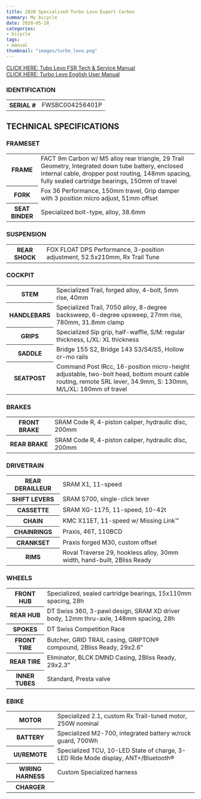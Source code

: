 ```yaml
---
title: 2020 Specialized Turbo Levo Expert Carbon
summary: My bicycle
date: 2020-05-28
categories:
- bicycle
tags:
- manual
thumbnail: "images/turbo_levo.png"
---
```


[CLICK HERE: Tubo Levo FSR Tech & Service Manual](https://mikejobrienmedia.s3-us-west-1.amazonaws.com/MY19TurboLevoFSR_Tech_Service_Workbook_Retailer.pdf)
<br>
[CLICK HERE: Turbo Levo English User Manual](https://mikejobrienmedia.s3-us-west-1.amazonaws.com/turbo_levo_user_manual_0000108696.pdf)
<br>

<h3>IDENTIFICATION</h3>
<table>
  <tr>
    <th>SERIAL #</th>
    <td>FWSBC004256401P</td>
  </tr>
</table>

<h2>TECHNICAL SPECIFICATIONS</H2>

<h3>FRAMESET</h3>
<table>
  <tr>
    <th>FRAME</th>
    <td>FACT 9m Carbon w/ M5 alloy rear triangle, 29 Trail Geometry, Integrated down tube battery, enclosed internal cable, dropper post routing, 148mm spacing, fully sealed cartridge bearings, 150mm of travel</td>
  </tr>
  <tr>
    <th>FORK</th>  
    <td>Fox 36 Performance, 150mm travel, Grip damper with 3 position micro adjust, 51mm offset</td>      
  </tr>  
  <tr>
    <th>SEAT BINDER</th>
    <td>Specialized bolt-type, alloy, 38.6mm</td>
  </tr>
</table>

<h3>SUSPENSION</h3>
<table>
  <tr>
    <th>REAR SHOCK</th>
    <td>FOX FLOAT DPS Performance, 3-position adjustment, 52.5x210mm, Rx Trail Tune</td>
  </tr>
</table>

<h3>COCKPIT</h3>
<table>
  <tr>
    <th>STEM</th>
    <td>Specialized Trail, forged alloy, 4-bolt, 5mm rise, 40mm</td>
  </tr>
  <tr>
    <th>HANDLEBARS</th>  
    <td>Specialized Trail, 7050 alloy, 8-degree backsweep, 6-degree upsweep, 27mm rise, 780mm, 31.8mm clamp</td>      
  </tr>  
  <tr>
    <th>GRIPS</th>
    <td>Specialized Sip grip, half-waffle, S/M: regular thickness, L/XL: XL thickness</td>
  </tr>
  <tr>
    <th>SADDLE</th>
    <td>Bridge 155 S2, Bridge 143 S3/S4/S5, Hollow cr-mo rails</td>
  </tr>
  <tr>
    <th>SEATPOST</th>
    <td>Command Post IRcc, 16-position micro-height adjustable, two-bolt head, bottom mount cable routing, remote SRL lever, 34.9mm, S: 130mm, M/L/XL: 160mm of travel</td>
  </tr>
</table>

<h3>BRAKES</h3>
<table>
  <tr>
    <th>FRONT BRAKE</th>
    <td>SRAM Code R, 4-piston caliper, hydraulic disc, 200mm</td>
  </tr>
  <tr>
    <th>REAR BRAKE</th>  
    <td>SRAM Code R, 4-piston caliper, hydraulic disc, 200mm</td>      
  </tr>  
</table>

<h3>DRIVETRAIN</h3>
<table>
  <tr>
    <th>REAR DERAILLEUR</th>
    <td>SRAM X1, 11-speed</td>
  </tr>
  <tr>
    <th>SHIFT LEVERS</th>  
    <td>SRAM S700, single-click lever</td>      
  </tr>  
  <tr>
    <th>CASSETTE</th>
    <td>SRAM XG-1175, 11-speed, 10-42t</td>
  </tr>
  <tr>
    <th>CHAIN</th>
    <td>KMC X11ET, 11-speed w/ Missing Link™</td>
  </tr>
  <tr>
    <th>CHAINRINGS</th>  
    <td>Praxis, 46T, 110BCD</td>      
  </tr>  
  <tr>
    <th>CRANKSET</th>
    <td>Praxis forged M30, custom offset</td>
  </tr>
  <tr>
    <th>RIMS</th>  
    <td>Roval Traverse 29, hookless alloy, 30mm width, hand-built, 2Bliss Ready</td>      
  </tr>
</table>

<h3>WHEELS</h3>
<table>
  <tr>
    <th>FRONT HUB</th>
    <td>Specialized, sealed cartridge bearings, 15x110mm spacing, 28h</td>
  </tr>
  <tr>
    <th>REAR HUB</th>  
    <td>DT Swiss 360, 3-pawl design, SRAM XD driver body, 12mm thru-axle, 148mm spacing, 28h</td>      
  </tr>  
  <tr>
    <th>SPOKES</th>
    <td>DT Swiss Competition Race</td>
  </tr>
  <tr>
    <th>FRONT TIRE</th>
    <td>Butcher, GRID TRAIL casing, GRIPTON® compound, 2Bliss Ready, 29x2.6"</td>
  </tr>
  <tr>
    <th>REAR TIRE</th>  
    <td>Eliminator, BLCK DMND Casing, 2Bliss Ready, 29x2.3"</td>      
  </tr>  
  <tr>
    <th>INNER TUBES</th>
    <td>Standard, Presta valve</td>
  </tr>
</table>

<h3>EBIKE</h3>
<table>
  <tr>
    <th>MOTOR</th>
    <td>Specialized 2.1, custom Rx Trail-tuned motor, 250W nominal</td>
  </tr>
  <tr>
    <th>BATTERY</th>  
    <td>Specialized M2-700, integrated battery w/rock guard, 700Wh</td>      
  </tr>  
  <tr>
    <th>UI/REMOTE</th>
    <td>Specialized TCU, 10-LED State of charge, 3-LED Ride Mode display, ANT+/Bluetooth®</td>
  </tr>
  <tr>
    <th>WIRING HARNESS</th>  
    <td>Custom Specialized harness</td>      
  </tr>  
  <tr>
    <th>CHARGER</th>
    <td></td>
  </tr>
</table>
